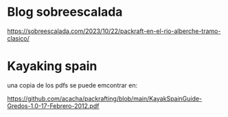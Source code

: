 # Blog sobreescalada

https://sobreescalada.com/2023/10/22/packraft-en-el-rio-alberche-tramo-clasico/

# Kayaking spain

una copia de los pdfs se puede emcontrar en:

https://github.com/acacha/packrafting/blob/main/KayakSpainGuide-Gredos-1.0-17-Febrero-2012.pdf
